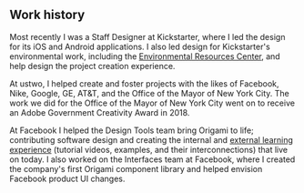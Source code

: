 ## Work history

Most recently I was a Staff Designer at Kickstarter, where I led the design for its iOS and Android applications. I also led design for Kickstarter's environmental work, including the <a href="{% link _work/environmental-resources-center.md %}">Environmental Resources Center</a>, and help design the project creation experience.

At ustwo, I helped create and foster projects with the likes of Facebook, Nike, Google, GE, AT&T, and the Office of the Mayor of New York City. The work we did for the Office of the Mayor of New York City went on to receive an Adobe Government Creativity Award in 2018.

At Facebook I helped the Design Tools team bring Origami to life; contributing software design and creating the internal and <a href="https://origami.design/tutorials" target="_blank">external learning experience</a> (tutorial videos, examples, and their interconnections) that live on today. I also worked on the Interfaces team at Facebook, where I created the company's first Origami component library and helped envision Facebook product UI changes.